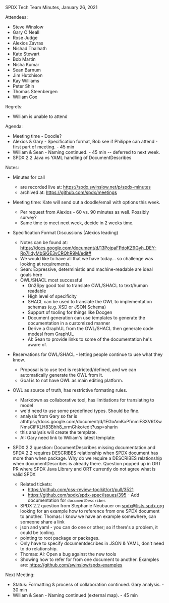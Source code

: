 SPDX Tech Team Minutes, January 26, 2021

Attendees:
* Steve Winslow
* Gary O'Neall
* Rose Judge
* Alexios Zavras
* Nishad Thalhath
* Kate Stewart
* Bob Martin
* Nisha Kumar
* Sean Barnum
* Jim Hutchison
* Kay Williams
* Peter Shin
* Thomas Steenbergen
* William Cox

Regrets:
* William is unable to attend

Agenda:
* Meeting time - Doodle?
* Alexios & Gary - Specification format,  Bob see if Philippe can attend  - first part of meeting. - 45 min
* William & Sean - Naming  continued. - 45 min -- deferred to next week.
* SPDX 2.2 Java vs YAML handling of DocumentDescribes

Notes:
* Minutes for call
  * are recorded live at: https://spdx.swinslow.net/p/spdx-minutes
  * archived at: https://github.com/spdx/meetings
* Meeting time:   Kate will send out a doodle/email with options this week.
  * Per request from Alexios - 60 vs. 90 minutes as well.   Possibly survey?
  * Same time to meet next week,  decide in 2 weeks time.

* Specification Format Discussions (Alexios leading)
  * Notes can be found at: https://docs.google.com/document/d/13PojpaFPdoKZ9Gyh_DEY-Rp7lldyMbSiGE3vCRQhR9M/edit#
  * We would like to have all that we have today...  so challenge was looking at requirements.
  * Sean: Expressive, deterministic and machine-readable are ideal goals here
  * OWL/SHACL most successful
    * On2Spy good tool to translate OWL/SHACL to text/human readable
    * High level of specificity
    * SHACL can be used to translate the OWL to implementation schemas (e.g. XSD or JSON Schema)
    * Support of tooling for things like Docgen
    * Document generation can use templates to generate the documentation in a customized manner
    * Derive a GraphUL from the OWL/SHACL then generate code modesl from GraphUL
    * AI:  Sean to provide links to some of the documentation he's aware of.

* Reservations for OWL/SHACL -  letting people continue to use what they know.
  * Proposal is to use text is restricted/defined, and we can automatically generate the OWL from it.
  * Goal is to not have OWL as main editing platform.

* OWL as source of truth, has restrictive formating rules.
  * Markdown as collaborative tool,  has limitiations for translating to model
  * we'd need to use some predefined types.    Should be fine.
  * analysis from Gary so far is athttps://docs.google.com/document/d/1EGoAmKxPfmmlF3XV6fXwNmsCiFKLH83Bhh8_xrmGhko/edit?usp=sharin
  * this analysis will create the template.
  * AI:  Gary need link to William's latest template:

* SPDX 2.2 question:  DocumentDescribes missing documentation and SPDX 2.2 requires DESCRIBES relationship when SPDX document has more than when package.  Why do we require a DESCRIBES relationship when documentDescribes is already there. Question popped up in ORT PR where SPDX Java Library and ORT currently do not agree what is valid SPDX

  * Related tickets:
    * https://github.com/oss-review-toolkit/ort/pull/3521
    * https://github.com/spdx/spdx-spec/issues/395 - Add documentation for `documentDescribes`
  * SPDX 2.2 question from Stephanie Neubauer on spdx@lists.spdx.org looking for an example how to reference from one SPDX document to another. Thomas: I know we have an example somewhere, can someone share a link
  * json and yaml - you can do one or other;  so if there's a problem,  it could be tooling.
  * pointing to root package or packages.
  * Only have to specify documentdecribes in JSON & YAML,  don't need to do relationship.
  * Thomas:   AI:  Open a bug against the new tools
  * Showing how to refer for from one document to another.   Examples are:
      https://github.com/swinslow/spdx-examples

Next Meeting:
* Status:  Formatting & process of collaboration continued.  Gary analysis.   - 30 min
* William & Sean - Naming  continued (external map). - 45 min
